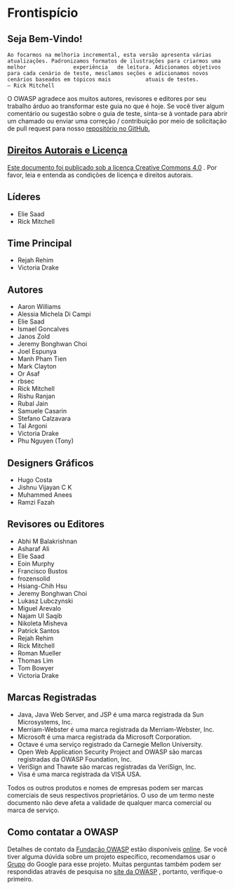 <h1>Frontispício</h1>

<h2>Seja Bem-Vindo!</h2>

    Ao focarmos na melhoria incremental, esta versão apresenta várias atualizações. Padronizamos formatos de ilustrações para criarmos uma melhor               experiência   de leitura. Adicionamos objetivos para cada cenário de teste, mesclamos seções e adicionamos novos cenários baseados em tópicos mais           atuais de testes.
    — Rick Mitchell

O OWASP agradece aos muitos autores, revisores e editores por seu trabalho árduo ao transformar este guia no que é hoje. Se você tiver algum comentário ou sugestão sobre o guia de teste, sinta-se à vontade para abrir um chamado ou enviar uma correção / contribuição por meio de solicitação de pull request para nosso <a href="https://github.com/OWASP/wstg/">repositório no GitHub</a0>.

<h2>Direitos Autorais e Licença</h2>

Este documento foi publicado sob a <a href="https://creativecommons.org/licenses/by-sa/4.0/">licença Creative Commons 4.0</a> . Por favor, leia e entenda as condições de licença e direitos autorais.

<h2>Líderes</h2>
<ul>  
  <li>Elie Saad</li>
  <li>Rick Mitchell</li>
</ul>

<h2>Time Principal</h2>
<ul>  
  <li>Rejah Rehim</li>
  <li>Victoria Drake</li>  
</ul>  

<h2>Autores</h2>
<ul>  
<li>Aaron Williams</li>
<li>Alessia Michela Di Campi</li>
<li>Elie Saad</li>
<li>Ismael Goncalves</li>
<li>Janos Zold</li>
<li>Jeremy Bonghwan Choi</li>
<li>Joel Espunya</li>
<li>Manh Pham Tien</li>
<li>Mark Clayton</li>
<li>Or Asaf</li>
<li>rbsec</li>
<li>Rick Mitchell</li>
<li>Rishu Ranjan</li>
<li>Rubal Jain</li>
<li>Samuele Casarin</li>
<li>Stefano Calzavara</li>
<li>Tal Argoni</li>
<li>Victoria Drake</li>
<li>Phu Nguyen (Tony)</li>
</ul>
<h2>Designers Gráficos</h2>
<ul>
<li>Hugo Costa</li>
<li>Jishnu Vijayan C K</li>
<li>Muhammed Anees</li>
<li>Ramzi Fazah</li>
</ul>
<h2>Revisores ou Editores</h2>
<ul>
<li>Abhi M Balakrishnan</li>
<li>Asharaf Ali</li>
<li>Elie Saad</li>
<li>Eoin Murphy</li>
<li>Francisco Bustos</li>
<li>frozensolid</li>
<li>Hsiang-Chih Hsu</li>
<li>Jeremy Bonghwan Choi</li>
<li>Lukasz Lubczynski</li>
<li>Miguel Arevalo</li>
<li>Najam Ul Saqib</li>
<li>Nikoleta Misheva</li>
<li>Patrick Santos</li>
<li>Rejah Rehim</li>
<li>Rick Mitchell</li>
<li>Roman Mueller</li>
<li>Thomas Lim</li>
<li>Tom Bowyer</li>
<li>Victoria Drake</li>
</ul>

<h2>Marcas Registradas</h2>
<ul>
<li>Java, Java Web Server, and JSP é uma marca registrada da Sun Microsystems, Inc.</li>
<li>Merriam-Webster é uma marca registrada da Merriam-Webster, Inc.</li>
<li>Microsoft é uma marca registrada da Microsoft Corporation.</li>
<li>Octave é uma serviço registrado da Carnegie Mellon University.</li>
<li>Open Web Application Security Project and OWASP são marcas registradas da OWASP Foundation, Inc.</li>
<li>VeriSign and Thawte são marcas registradas da VeriSign, Inc.</li>
<li>Visa é uma marca registrada da VISA USA.</li>
</ul>

Todos os outros produtos e nomes de empresas podem ser marcas comerciais de seus respectivos proprietários. O uso de um termo neste documento não deve afeta a validade de qualquer marca comercial ou marca de serviço.

<h2>Como contatar a OWASP</h2>
Detalhes de contato da <a href="https://owasp.org/">Fundação OWASP</a> estão disponíveis <a href="https://owasp.org/contact/">online</a>. Se você tiver alguma dúvida sobre um projeto específico, recomendamos usar o <a href="https://groups.google.com/a/owasp.org/forum/">Grupo</a> do Google para esse projeto. Muitas perguntas também podem ser respondidas através de pesquisa no <a href="https://owasp.org/">site da OWASP</a> , portanto, verifique-o primeiro.

